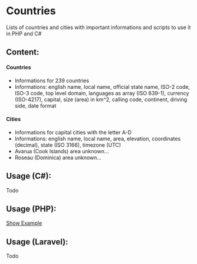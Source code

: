 # Countries
Lists of countries and cities with important informations and scripts to use it in PHP and C#

## Content:
#### Countries
- Informations for 239 countries
- Informations: english name, local name, official state name, ISO-2 code, ISO-3 code, top level domain, languages as array (ISO 639-1), currency (ISO-4217), capital, size (area) in km^2, calling code, continent, driving side, date format

#### Cities
- Informations for capital cities with the letter A-D
- Informations: english name, local name, area, elevation, coordinates (decimal), state (ISO 3166), timezone (UTC)
- Avarua (Cook Islands) area unknown...
- Roseau (Dominica) area unknown...

## Usage (C#):
Todo

## Usage (PHP):
[Show Example](./src/examples/php/index.php)

## Usage (Laravel):
Todo
